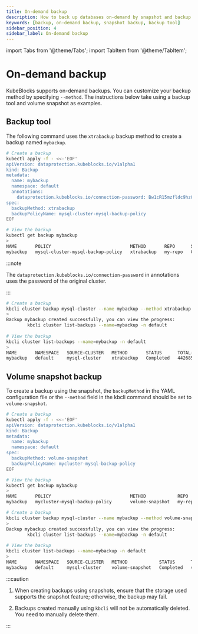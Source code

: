 ```yaml
---
title: On-demand backup
description: How to back up databases on-demand by snapshot and backup tool
keywords: [backup, on-demand backup, snapshot backup, backup tool]
sidebar_position: 4
sidebar_label: On-demand backup
---
```


import Tabs from '@theme/Tabs';
import TabItem from '@theme/TabItem';

# On-demand backup

KubeBlocks supports on-demand backups. You can customize your backup method by specifying `--method`. The instructions below take using a backup tool and volume snapshot as examples.

## Backup tool

The following command uses the `xtrabackup` backup method to create a backup named `mybackup`.

<Tabs>

<TabItem value="kubectl" label="kubectl" default>

```bash
# Create a backup
kubectl apply -f - <<-'EOF'
apiVersion: dataprotection.kubeblocks.io/v1alpha1
kind: Backup
metadata:
  name: mybackup
  namespace: default
  annotations:
    dataprotection.kubeblocks.io/connection-password: Bw1cR15mzfldc9hzGuK4m1BZQOzha6aBb1i9nlvoBdoE9to4
spec:
  backupMethod: xtrabackup
  backupPolicyName: mysql-cluster-mysql-backup-policy
EOF

# View the backup
kubectl get backup mybackup
>
NAME       POLICY                              METHOD       REPO      STATUS      TOTAL-SIZE   DURATION   CREATION-TIME          COMPLETION-TIME        EXPIRATION-TIME
mybackup   mysql-cluster-mysql-backup-policy   xtrabackup   my-repo   Completed   4426858      2m8s       2023-10-30T07:19:21Z   2023-10-30T07:21:28Z
```

:::note

The `dataprotection.kubeblocks.io/connection-password` in annotations uses the password of the original cluster.

:::

</TabItem>

<TabItem value="kbcli" label="kbcli">

```bash
# Create a backup
kbcli cluster backup mysql-cluster --name mybackup --method xtrabackup
>
Backup mybackup created successfully, you can view the progress:
        kbcli cluster list-backups --name=mybackup -n default
        
# View the backup
kbcli cluster list-backups --name=mybackup -n default
>
NAME       NAMESPACE   SOURCE-CLUSTER   METHOD       STATUS      TOTAL-SIZE   DURATION   CREATE-TIME                  COMPLETION-TIME              EXPIRATION
mybackup   default     mysql-cluster    xtrabackup   Completed   4426858      2m8s       Oct 30,2023 15:19 UTC+0800   Oct 30,2023 15:21 UTC+0800
```

</TabItem>

</Tabs>

## Volume snapshot backup

To create a backup using the snapshot, the `backupMethod` in the YAML configuration file or the `--method` field in the kbcli command should be set to `volume-snapshot`.

<Tabs>

<TabItem value="kubectl" label="kubectl" default>

```bash
# Create a backup
kubectl apply -f - <<-'EOF'
apiVersion: dataprotection.kubeblocks.io/v1alpha1
kind: Backup
metadata:
  name: mybackup
  namespace: default
spec:
  backupMethod: volume-snapshot
  backupPolicyName: mycluster-mysql-backup-policy
EOF

# View the backup
kubectl get backup mybackup
>
NAME       POLICY                              METHOD            REPO      STATUS      TOTAL-SIZE   DURATION   CREATION-TIME          COMPLETION-TIME        EXPIRATION-TIME
mybackup   mycluster-mysql-backup-policy       volume-snapshot   my-repo   Completed   4426858      2m8s       2023-10-30T07:19:21Z   2023-10-30T07:21:28Z
```

</TabItem>

<TabItem value="kbcli" label="kbcli">

```bash
# Create a backup
kbcli cluster backup mysql-cluster --name mybackup --method volume-snapshot
>
Backup mybackup created successfully, you can view the progress:
        kbcli cluster list-backups --name=mybackup -n default
        
# View the backup
kbcli cluster list-backups --name=mybackup -n default
>
NAME       NAMESPACE   SOURCE-CLUSTER   METHOD            STATUS      TOTAL-SIZE   DURATION   CREATE-TIME                  COMPLETION-TIME              EXPIRATION
mybackup   default     mysql-cluster    volume-snapshot   Completed   4426858      2m8s       Oct 30,2023 15:19 UTC+0800   Oct 30,2023 15:21 UTC+0800
```

</TabItem>

</Tabs>

:::caution

1. When creating backups using snapshots, ensure that the storage used supports the snapshot feature; otherwise, the backup may fail.

2. Backups created manually using `kbcli` will not be automatically deleted. You need to manually delete them.

:::
